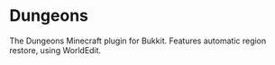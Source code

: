Dungeons
========

The Dungeons Minecraft plugin for Bukkit. Features automatic region restore, using WorldEdit.
